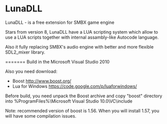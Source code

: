 LunaDLL
=======

LunaDLL - is a free extension for SMBX game engine

Stars from version 8, LunaDLL have a LUA scripting system which allow to use a LUA scripts together with internal assambly-like Autocode language.

Also it fully replacing SMBX's audio engine with better and more flexible SDL2_mixer library.


=======
Build in the Microsoft Visual Studio 2010

Also you need download:
- Boost http://www.boost.org/
- Lua for Windows https://code.google.com/p/luaforwindows/

Before build, you need unpack the Boost archive and copy "boost" directory into %ProgramFiles%\Microsoft Visual Studio 10.0\VC\include

Note: recommended version of boost is 1.56. When you will install 1.57, you will have some compilation issues.

